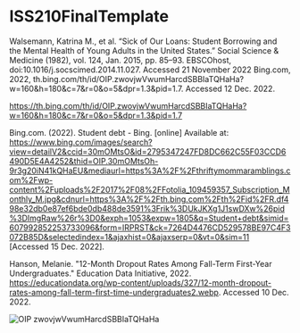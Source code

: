 # ISS210FinalTemplate
Walsemann, Katrina M., et al. “Sick of Our Loans: Student Borrowing and the Mental Health of Young Adults in the United States.” Social Science & Medicine (1982), vol. 124, Jan. 2015, pp. 85–93. EBSCOhost, doi:10.1016/j.socscimed.2014.11.027. Accessed 21 November 2022
Bing.com, 2022, th.bing.com/th/id/OIP.zwovjwVwumHarcdSBBIaTQHaHa?w=160&h=180&c=7&r=0&o=5&dpr=1.3&pid=1.7. Accessed 12 Dec. 2022.

https://th.bing.com/th/id/OIP.zwovjwVwumHarcdSBBIaTQHaHa?w=160&h=180&c=7&r=0&o=5&dpr=1.3&pid=1.7

Bing.com. (2022). Student debt - Bing. [online] Available at: https://www.bing.com/images/search?view=detailV2&ccid=30mOMtsO&id=2795347247FD8DC662C55F03CCD6490D5E4A4252&thid=OIP.30mOMtsOh-9r3g20iN41kQHaEU&mediaurl=https%3A%2F%2Fthriftymommaramblings.com%2Fwp-content%2Fuploads%2F2017%2F08%2FFotolia_109459357_Subscription_Monthly_M.jpg&cdnurl=https%3A%2F%2Fth.bing.com%2Fth%2Fid%2FR.df498e32db0e87ef6bde0db488de3591%3Frik%3DUkJKXg1J1swDXw%26pid%3DImgRaw%26r%3D0&exph=1053&expw=1805&q=Student+debt&simid=607992852253733096&form=IRPRST&ck=7264D4476CD529578BE97C4F3072B85D&selectedindex=1&ajaxhist=0&ajaxserp=0&vt=0&sim=11 [Accessed 15 Dec. 2022].

‌Hanson, Melanie. "12-Month Dropout Rates Among Fall-Term First-Year Undergraduates." Education Data Initiative, 2022. https://educationdata.org/wp-content/uploads/327/12-month-dropout-rates-among-fall-term-first-time-undergraduates2.webp. Accessed 10 Dec. 2022.

![OIP zwovjwVwumHarcdSBBIaTQHaHa](https://user-images.githubusercontent.com/118774160/207754448-4372b992-2813-4b08-a8ae-d563572b5795.png)
